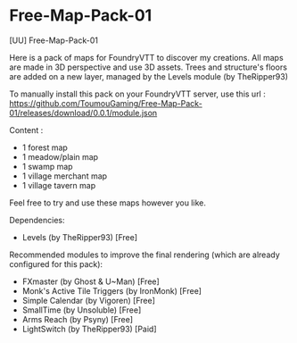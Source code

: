 # Free-Map-Pack-01
[UU] Free-Map-Pack-01

Here is a pack of maps for FoundryVTT to discover my creations.
All maps are made in 3D perspective and use 3D assets. Trees and structure's floors are added on a new layer, managed by the Levels module (by TheRipper93)

To manually install this pack on your FoundryVTT server, use this url :
https://github.com/ToumouGaming/Free-Map-Pack-01/releases/download/0.0.1/module.json

Content :
- 1 forest map
- 1 meadow/plain map
- 1 swamp map
- 1 village merchant map
- 1 village tavern map

Feel free to try and use these maps however you like.

Dependencies:
- Levels (by TheRipper93) [Free]

Recommended modules to improve the final rendering (which are already configured for this pack):
- FXmaster (by Ghost & U~Man) [Free]
- Monk's Active Tile Triggers (by IronMonk) [Free]
- Simple Calendar (by Vigoren) [Free]
- SmallTime (by Unsoluble) [Free]
- Arms Reach (by Psyny) [Free]
- LightSwitch (by TheRipper93) [Paid]
